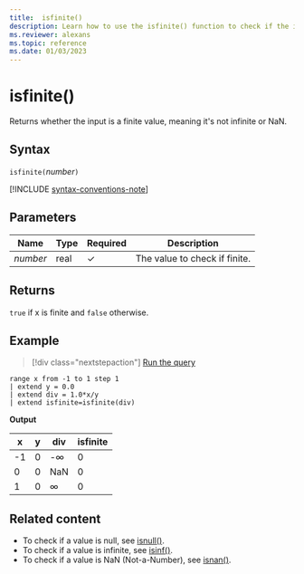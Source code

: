 ```yaml
---
title:  isfinite()
description: Learn how to use the isfinite() function to check if the input is a finite value.
ms.reviewer: alexans
ms.topic: reference
ms.date: 01/03/2023
---
```

# isfinite()

Returns whether the input is a finite value, meaning it's not infinite or NaN.

## Syntax

`isfinite(`*number*`)`

[!INCLUDE [syntax-conventions-note](../../includes/syntax-conventions-note.md)]

## Parameters

| Name | Type | Required | Description |
|--|--|--|--|
|*number*|real|&check;| The value to check if finite.|

## Returns

`true` if x is finite and `false` otherwise.

## Example

> [!div class="nextstepaction"]
> <a href="https://dataexplorer.azure.com/clusters/help/databases/Samples?query=H4sIAAAAAAAAAytKzEtPVahQSCvKz1XQNVQoyVcwVCguSS1QMOTlqlFIrShJzUtRqFSwVTDQM0ASScksA4oZ6hloVehXIolnFqdl5mWWpNrCGBpAlZoAbqyHpGYAAAA=" target="_blank">Run the query</a>

```kusto
range x from -1 to 1 step 1
| extend y = 0.0
| extend div = 1.0*x/y
| extend isfinite=isfinite(div)
```

**Output**

|x|y|div|isfinite|
|---|---|---|---|
|-1|0|-∞|0|
|0|0|NaN|0|
|1|0|∞|0|

## Related content

* To check if a value is null, see [isnull()](isnullfunction.md).
* To check if a value is infinite, see [isinf()](isinffunction.md).
* To check if a value is NaN (Not-a-Number), see [isnan()](isnanfunction.md).
